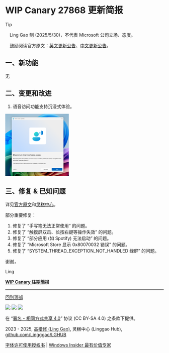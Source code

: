 <SPAN ID = 'HEAD'/>

# WIP Canary 27868 更新简报

> [!TIP]
>
> &emsp;Ling Gao 制 (2025/5/30)，不代表 Microsoft 公司立场、态度。
>
> &emsp;鼓励阅读官方原文：[英文更新公告](https://blogs.windows.com/windows-insider/2025/05/29/announcing-windows-11-insider-preview-build-27868-canary-channel)、[中文更新公告](https://aka.ms/AAwfidi)。

## 一、新功能

无

## 二、变更和改进

1. 语音访问功能支持沉浸式体验。

<img src="Images/27868_1.png" width = "40%" />

## 三、修复 & 已知问题

详见[官方原文](https://blogs.windows.com/windows-insider/2025/05/29/announcing-windows-11-insider-preview-build-27868-canary-channel)和[灵糕中心](https://github.com/Lingggao/LGHUB)。

部分重要修复：

1. 修复了 “手写笔无法正常使用” 的问题。
2. 修复了 “触摸屏双击、长按右键等操作失效” 的问题。
3. 修复了 “部分应用 (如 Spotify) 无法启动” 的问题。
4. 修复了 “Microsoft Store 显示 0x80070032 错误” 的问题。
5. 修复了 “SYSTEM_THREAD_EXCEPTION_NOT_HANDLED 绿屏” 的问题。

谢谢，

Ling

[**WIP Canary 往期简报**](Documents/Canary_Previous)

---

[回到顶部](#HEAD)

<img src="https://mirrors.creativecommons.org/presskit/icons/cc.xlarge.png" width = "3%" /> <img src="https://mirrors.creativecommons.org/presskit/icons/by.xlarge.png" width = "3%" /> <img src="https://mirrors.creativecommons.org/presskit/icons/sa.xlarge.png" width = "3%" />

在 “[署名 - 相同方式共享 4.0](https://creativecommons.org/licenses/by-sa/4.0/legalcode.zh-Hans)” 协议 (CC BY-SA 4.0) 之条款下提供。

2023 - 2025, [高楷修 (Ling Gao)](https://github.com/Lingggao), 灵糕中心 (Linggao Hub), [github.com/Lingggao/LGHUB](https://github.com/Lingggao/LGHUB)

[字体许可使用授权书](Images/字体许可使用授权书.png) | [Windows Insider 最有价值专家](https://github.com/Lingggao/LGHUB/blob/main/Images/Windows%20Insider%20MVP.png?raw=true)